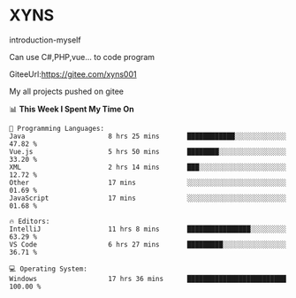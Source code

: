 # XYNS
introduction-myself

Can use C#,PHP,vue... to code program

GiteeUrl:https://gitee.com/xyns001

My all projects pushed on gitee

<!--START_SECTION:waka-->
📊 **This Week I Spent My Time On** 

```text
💬 Programming Languages: 
Java                     8 hrs 25 mins       ████████████░░░░░░░░░░░░░   47.82 % 
Vue.js                   5 hrs 50 mins       ████████░░░░░░░░░░░░░░░░░   33.20 % 
XML                      2 hrs 14 mins       ███░░░░░░░░░░░░░░░░░░░░░░   12.72 % 
Other                    17 mins             ░░░░░░░░░░░░░░░░░░░░░░░░░   01.69 % 
JavaScript               17 mins             ░░░░░░░░░░░░░░░░░░░░░░░░░   01.68 % 

🔥 Editors: 
IntelliJ                 11 hrs 8 mins       ████████████████░░░░░░░░░   63.29 % 
VS Code                  6 hrs 27 mins       █████████░░░░░░░░░░░░░░░░   36.71 % 

💻 Operating System: 
Windows                  17 hrs 36 mins      █████████████████████████   100.00 % 
```


<!--END_SECTION:waka-->
